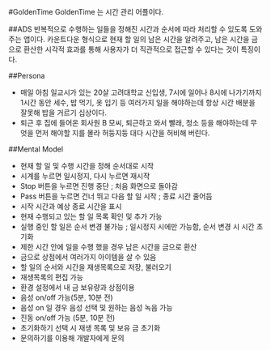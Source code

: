 #GoldenTime
GoldenTime 는 시간 관리 어플이다.


##ADS
반복적으로 수행하는 일들을 정해진 시간과 순서에 따라 처리할 수 있도록 도와주는 앱이다. 카운트다운 형식으로 현재 할 일의 남은 시간을 알려주고, 남은 시간을 금으로 환산한 시각적 효과를 통해 사용자가 더 직관적으로 접근할 수 있다는 것이 특징이다.

##Persona
 - 매일 아침 일교시가 있는 20살 고려대학교 신입생, 7시에 일어나 8시에 나가기까지 1시간 동안 세수, 밥 먹기, 옷 입기 등 여러가지 일을 해야하는데 항상 시간 배분을 잘못해 밥을 거르기 십상이다.
 - 퇴근 후 집에 들어온 회사원 B 모씨, 퇴근하고 와서 빨래, 청소 등을 해야하는데 무엇을 먼저 해야할 지를 몰라 허둥지둥 대다 시간을 허비해 버린다.

##Mental Model
 -  현재 할 일 및 수행 시간을 정해 순서대로 시작
 -  시계를 누르면 일시정지, 다시 누르면 재시작
 -  Stop 버튼을 누르면 진행 중단 ; 처음 화면으로 돌아감
 -  Pass 버튼을 누르면 건너 뛰고 다음 할 일 시작 ; 종료 시간 줄어듬
 -  시작 시간과 예상 종료 시간을 표시
 -  현재 수행되고 있는 할 일 목록 확인 및 추가 가능
 -  실행 중인 할 일은 순서 변경 불가능 ; 일시정지 시에만 가능함, 순서 변경 시 시간 초기화
 -  제한 시간 안에 일을 수행 했을 경우 남은 시간을 금으로 환산
 -  금으로 상점에서 여러가지 아이템을 살 수 있음
 -  할 일의 순서와 시간을 재생목록으로 저장, 불러오기
 -  재생목록의 편집 가능
 -  환경 설정에서 내 금 보유량과 상점이용
 -  음성 on/off 가능(5분, 10분 전)
 -  음성 on 일 경우 음성 선택 및 원하는 음성 녹음 가능
 -  진동 on/off 가능 (5분, 10분 전)
 -  초기화하기 선택 시 재생 목록 및 보유 금 초기화
 -  문의하기를 이용해 개발자에게 문의 


##